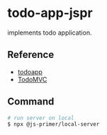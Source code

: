 # todo-app-jspr

implements todo application.

## Reference

* [todoapp](https://jsprimer.net/use-case/todoapp/)
* [TodoMVC](http://todomvc.com/)

## Command

```sh
# run server on local
$ npx @js-primer/local-server
```
